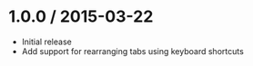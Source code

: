 
1.0.0 / 2015-03-22
==================

* Initial release
* Add support for rearranging tabs using keyboard shortcuts

